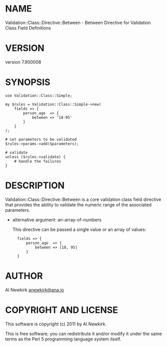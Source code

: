 # NAME

Validation::Class::Directive::Between - Between Directive for Validation Class Field Definitions

# VERSION

version 7.900008

# SYNOPSIS

    use Validation::Class::Simple;

    my $rules = Validation::Class::Simple->new(
        fields => {
            person_age  => {
                between => '18-95'
            }
        }
    );

    # set parameters to be validated
    $rules->params->add($parameters);

    # validate
    unless ($rules->validate) {
        # handle the failures
    }

# DESCRIPTION

Validation::Class::Directive::Between is a core validation class field directive
that provides the ability to validate the numeric range of the associated
parameters.

- alternative argument: an-array-of-numbers

    This directive can be passed a single value or an array of values:

        fields => {
            person_age  => {
                between => [18, 95]
            }
        }

# AUTHOR

Al Newkirk <anewkirk@ana.io>

# COPYRIGHT AND LICENSE

This software is copyright (c) 2011 by Al Newkirk.

This is free software; you can redistribute it and/or modify it under
the same terms as the Perl 5 programming language system itself.
